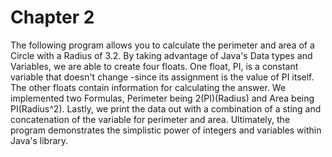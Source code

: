 Chapter 2
=========

The following program allows you to calculate the perimeter and area of a Circle with a Radius of 3.2.
By taking advantage of Java's Data types and Variables, we are able to create four floats. One float, PI, is a constant variable that doesn't change -since its assignment is the value of PI itself.
The other floats contain information for calculating the answer. We implemented two Formulas, Perimeter being 2(PI)(Radius) and Area being PI(Radius^2).
Lastly, we print the data out with a combination of a sting and concatenation of the variable for perimeter and area.
Ultimately, the program demonstrates the simplistic power of integers and variables within Java's library.
